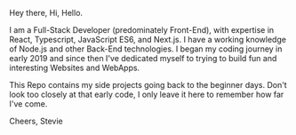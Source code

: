 Hey there, Hi, Hello.

I am a Full-Stack Developer (predominately Front-End), with expertise in React, Typescript, JavaScript ES6, and Next.js. I have a working knowledge of Node.js and other Back-End technologies. I began my coding journey in early 2019 and since then I've dedicated myself to trying to build fun and interesting Websites and WebApps.

This Repo contains my side projects going back to the beginner days. Don't look too closely at that early code, I only leave it here to remember how far I've come.

Cheers,
Stevie
